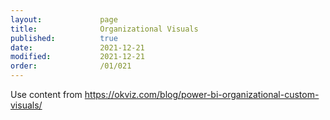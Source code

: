 ```yaml
---
layout:             page
title:              Organizational Visuals
published:          true
date:               2021-12-21
modified:           2021-12-21
order:              /01/021
---
```

<todo assign="daniele">Use content from https://okviz.com/blog/power-bi-organizational-custom-visuals/</todo>